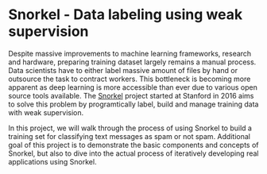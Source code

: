 # Snorkel - Data labeling using weak supervision

Despite massive improvements to machine learning frameworks, research and hardware, preparing training dataset largely remains a manual process. Data scientists have to either label massive amount of files by hand or outsource the task to contract workers. This bottleneck is becoming more apparent as deep learning is more accessible than ever due to various open source tools available. The [Snorkel](https://www.snorkel.org/) project started at Stanford in 2016 aims to solve this problem by programtically label, build and manage training data with weak supervision. 

In this project, we will walk through the process of using Snorkel to build a training set for classifying text messages as spam or not spam. Additional goal of this project is to demonstrate the basic components and concepts of Snorkel, but also to dive into the actual process of iteratively developing real applications using Snorkel.


